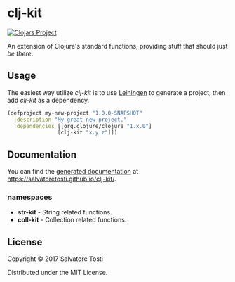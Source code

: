 

# clj-kit
[![Clojars Project](https://img.shields.io/clojars/v/org.clojars.salvatore-tosti/clj-kit.svg)](https://clojars.org/org.clojars.salvatore-tosti/clj-kit)  

An extension of Clojure's standard functions, providing stuff that should just _be there_.

## Usage

The easiest way utilize _clj-kit_ is to use [Leiningen](https://leiningen.org/) to generate a project, then add _clj-kit_ as a dependency.  

```clojure
(defproject my-new-project "1.0.0-SNAPSHOT"
  :description "My great new project."
  :dependencies [[org.clojure/clojure "1.x.0"]
                [clj-kit "x.y.z"]])
```

## Documentation

You can find the [generated documentation](https://salvatoretosti.github.io/clj-kit/) at https://salvatoretosti.github.io/clj-kit/.

### namespaces
* **str-kit** - String related functions.
* **coll-kit** - Collection related functions.

## License

Copyright © 2017 Salvatore Tosti

Distributed under the MIT License.
